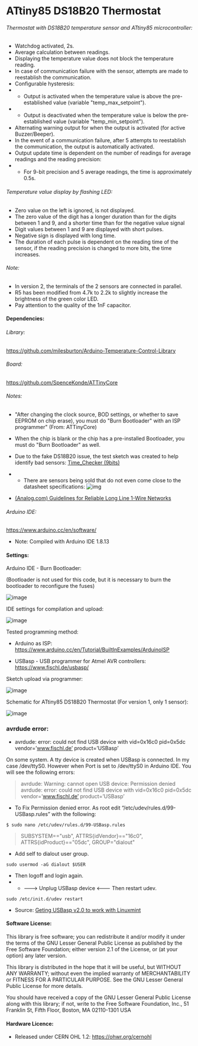 # ATtiny85 DS18B20 Thermostat
###### Thermostat with DS18B20 temperature sensor and ATtiny85 microcontroller:
- Watchdog activated, 2s.
- Average calculation between readings.
- Displaying the temperature value does not block the temperature reading.
- In case of communication failure with the sensor, attempts are made to reestablish the communication.
- Configurable hysteresis:
- - Output is activated when the temperature value is above the pre-established value (variable "temp_max_setpoint").
- - Output is deactivated when the temperature value is below the pre-established value (variable "temp_min_setpoint").
- Alternating warning output for when the output is activated (for active Buzzer/Beeper).
- In the event of a communication failure, after 5 attempts to reestablish the communication, the output is automatically activated.
- Output update time is dependent on the number of readings for average readings and the reading precision:
- - For 9-bit precision and 5 average readings, the time is approximately 0.5s.

###### Temperature value display by flashing LED:
- Zero value on the left is ignored, is not displayed.
- The zero value of the digit has a longer duration than for the digits between 1 and 9, and a shorter time than for the negative value signal
- Digit values between 1 and 9 are displayed with short pulses.
- Negative sign is displayed with long time.
- The duration of each pulse is dependent on the reading time of the sensor, if the reading precision is changed to more bits, the time increases.

###### Note:
- In version 2, the terminals of the 2 sensors are connected in parallel.
- R5 has been modified from 4.7k to 2.2k to slightly increase the brightness of the green color LED.
- Pay attention to the quality of the 1nF capacitor.

#### Dependencies:

###### Library:
https://github.com/milesburton/Arduino-Temperature-Control-Library

###### Board:
https://github.com/SpenceKonde/ATTinyCore

###### Notes:
- "After changing the clock source, BOD settings, or whether to save EEPROM on chip erase), you must do "Burn Bootloader" with an ISP programmer" (From: ATTinyCore)

- When the chip is blank or the chip has a pre-installed Bootloader, you must do "Burn Bootloader" as well.

- Due to the fake DS18B20 issue, the test sketch was created to help identify bad sensors: [Time_Checker (9bits)](https://github.com/rtek1000/ATtiny85_DS18B20_Thermostat/blob/main/Software/Attiny85_DS18B20_9bits_Time_Checker.ino)
- - There are sensors being sold that do not even come close to the datasheet specifications:
![img](https://raw.githubusercontent.com/rtek1000/ATtiny85_DS18B20_Thermostat/main/Hardware/DS18B20%202034C4.png)

- [(Analog.com) Guidelines for Reliable Long Line 1-Wire Networks](https://www.analog.com/en/technical-articles/guidelines-for-reliable-long-line-1wire-networks.html)

###### Arduino IDE:
https://www.arduino.cc/en/software/
- Note: Compiled with Arduino IDE 1.8.13

#### Settings:
Arduino IDE - Burn Bootloader:

(Bootloader is not used for this code, but it is necessary to burn the bootloader to reconfigure the fuses)

![image](https://raw.githubusercontent.com/rtek1000/ATtiny85_DS18B20_thermostat/main/Settings/Burn%20Bootloader.png)

IDE settings for compilation and upload:

![image](https://raw.githubusercontent.com/rtek1000/ATtiny85_DS18B20_thermostat/main/Settings/IDE%20settings.png)

Tested programming method:
- Arduino as ISP: https://www.arduino.cc/en/Tutorial/BuiltInExamples/ArduinoISP

- USBasp - USB programmer for Atmel AVR controllers: https://www.fischl.de/usbasp/

Sketch upload via programmer:

![image](https://raw.githubusercontent.com/rtek1000/ATtiny85_DS18B20_thermostat/main/Settings/Upload_Prog.png)

Schematic for ATtiny85 DS18B20 Thermostat (For version 1, only 1 sensor):

![image](https://raw.githubusercontent.com/rtek1000/ATtiny85_DS18B20_thermostat/main/Hardware/Attiny_DS18B20_schematic_v2.png)


### avrdude error: 
- avrdude: error: could not find USB device with vid=0x16c0 pid=0x5dc vendor=’www.fischl.de’ product=’USBasp’ 

On some system. A tty device is created when USBasp is connected. In my case /dev/ttyS0. However when Port is set to /dev/ttyS0 in Arduino IDE. You will see the following errors:

>avrdude: Warning: cannot open USB device: Permission denied
>avrdude: error: could not find USB device with vid=0x16c0 pid=0x5dc vendor=’www.fischl.de’ product=’USBasp’

- To Fix Permission denied error. As root edit “/etc/udev/rules.d/99-USBasp.rules” with the following:

`$ sudo nano /etc/udev/rules.d/99-USBasp.rules`

>SUBSYSTEM=="usb", ATTRS{idVendor}=="16c0", ATTRS{idProduct}=="05dc", GROUP="dialout"

- Add self to dialout user group.

`sudo usermod -aG dialout $USER`

- Then logoff and login again.
- - ---> Unplug USBasp device <--- Then restart udev.

`sudo /etc/init.d/udev restart`

- Source: [Geting USBasp v2.0 to work with Linuxmint](https://klamfx.wordpress.com/tag/avrdude-error-could-not-find-usb-device-with-vid0x16c0-pid0x5dc-vendorwww-fischl-de-productusbasp/)


#### Software License:
This library is free software; you can redistribute it and/or modify it under the terms of the GNU Lesser General Public License as published by the Free Software Foundation; either version 2.1 of the License, or (at your option) any later version.

This library is distributed in the hope that it will be useful, but WITHOUT ANY WARRANTY; without even the implied warranty of MERCHANTABILITY or FITNESS FOR A PARTICULAR PURPOSE. See the GNU Lesser General Public License for more details.

You should have received a copy of the GNU Lesser General Public License along with this library; if not, write to the Free Software Foundation, Inc., 51 Franklin St, Fifth Floor, Boston, MA 02110-1301 USA


#### Hardware Licence:
- Released under CERN OHL 1.2: https://ohwr.org/cernohl

